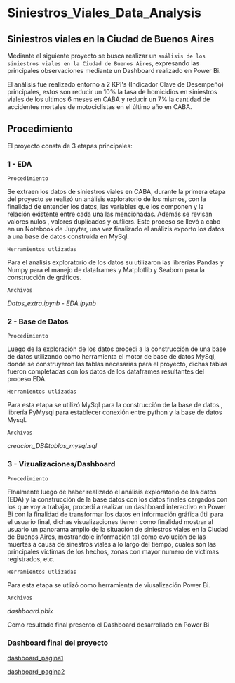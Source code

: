 # Siniestros_Viales_Data_Analysis

## Siniestros viales en la Ciudad de Buenos Aires 

Mediante el siguiente proyecto se busca realizar un `análisis de los siniestros viales en la Ciudad de Buenos Aires`, expresando las principales observaciones mediante un Dashboard realizado en Power Bi.

El análisis fue realizado entorno a 2 KPI's (Indicador Clave de Desempeño) principales, estos son reducir un 10% la tasa de homicidios en siniestros viales de los ultimos 6 meses en CABA y reducir un 7% la cantidad de accidentes mortales de motociclistas en el último año en CABA.

## Procedimiento
El proyecto consta de 3 etapas principales:
### 1 - EDA
`Procedimiento`

Se extraen los datos de siniestros viales en CABA, durante la primera etapa del proyecto se realizó un análisis exploratorio de los mismos, con la finalidad de entender los datos, las variables que los componen y la relación existente entre cada una las mencionadas. Además se revisan valores nulos , valores duplicados y outliers. Este proceso se llevó a cabo en un Notebook de Jupyter, una vez finalizado el análizis exporto los datos a una base de datos construida en MySql.

`Herramientos utlizadas`

Para el analisis exploratorio de los datos su utilizaron las librerías Pandas y Numpy para el manejo de dataframes y Matplotlib y Seaborn para la construcción de gráficos.

`Archivos`

*Datos_extra.ipynb - EDA.ipynb*

### 2 - Base de Datos
`Procedimiento`

Luego de la exploración de los datos procedi a la construcción de una base de datos utilizando como herramienta el motor de base de datos MySql, donde se construyeron las tablas necesarias para el proyecto, dichas tablas fueron completadas con los datos de los dataframes resultantes del proceso EDA.

`Herramientos utlizadas`

Para esta etapa se utilizó MySql para la construcción de la base de datos , librería PyMysql para establecer conexión entre python y la base de datos Mysql.

`Archivos`

*creacion_DB&tablas_mysql.sql*

### 3 - Vizualizaciones/Dashboard

`Procedimiento`

FInalmente luego de haber realizado el análisis exploratorio de los datos (EDA) y la construcción de la base datos con los datos finales cargados con los que voy a trabajar, procedí a realizar un dashboard interactivo en Power Bi con la finalidad de transformar los datos en información gráfica útil para el usuario final, dichas visualizaciones tienen como finalidad mostrar al usuario un panorama amplio de la situación de siniestros viales en la Ciudad de Buenos Aires, mostrandole información tal como evolución de  las muertes a causa de sinestros viales a lo largo del tiempo, cuales son las principales victimas de los hechos, zonas con mayor numero de victimas registrados, etc.

`Herramientos utlizadas`

Para esta etapa se utlizó como herramienta de viusalización Power Bi.

`Archivos`

*dashboard.pbix*

Como resultado final presento el Dashboard desarrollado en Power Bi 


### Dashboard final del proyecto 

[dashboard_pagina1](extra/dashboard_page1.png)

[dashboard_pagina2](extra/dashboard_page2.png)




